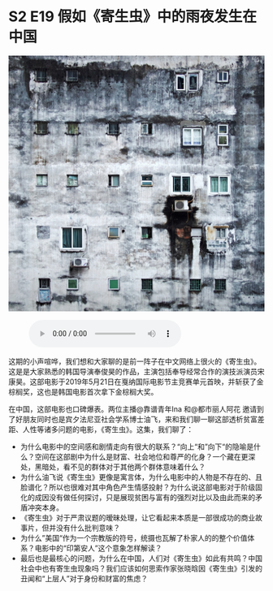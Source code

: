 # S2 E19 假如《寄生虫》中的雨夜发生在中国

![](./image.jpeg)

<figure>
    <figcaption></figcaption>
    <audio
        controls
        src="./audio.mp3">
            Your browser does not support the
            <code>audio</code> element.
    </audio>
</figure>

<p>这期的小声喧哗，我们想和大家聊的是前一阵子在中文网络上很火的《寄生虫》。这是是大家熟悉的韩国导演奉俊昊的作品，主演包括奉导经常合作的演技派演员宋康昊。这部电影于2019年5月21日在戛纳国际电影节主竞赛单元首映，并斩获了金棕榈奖，这也是韩国电影首次拿下金棕榈大奖。</p>
<p>在中国，这部电影也口碑爆表。两位主播@靠谱青年Ina 和@都市丽人阿花  邀请到了好朋友同时也是宾夕法尼亚社会学系博士油飞，来和我们聊一聊这部透析贫富差距、人性等诸多问题的电影，《寄生虫》。这集，我们聊了：</p>
<div class="block-list"><ul>
<li>为什么电影中的空间感和剧情走向有很大的联系？“向上“和”向下“的隐喻是什么？空间在这部剧中为什么是财富、社会地位和尊严的化身？一个藏在更深处，黑暗处，看不见的群体对于其他两个群体意味着什么？</li>
<li>为什么油飞说《寄生虫》更像是寓言体，为什么电影中的人物是不存在的、且脸谱化？所以也很难对其中角色产生情感投射？为什么说这部电影对于阶级固化的成因没有做任何探讨，只是展现贫困与富有的强烈对比以及由此而来的矛盾冲突本身。</li>
<li>《寄生虫》对于严肃议题的暧昧处理，让它看起来本质是一部很成功的商业故事片，但并没有什么批判意味？</li>
<li>为什么”美国“作为一个宗教版的符号，统摄也瓦解了朴家人的的整个价值体系？电影中的“印第安人”这个意象怎样解读？</li>
<li>最后也是最核心的问题，为什么在中国，人们对《寄生虫》如此有共鸣？中国社会中也有寄生虫现象吗？我们应该如何思索作家张晓晗因《寄生虫》引发的丑闻和“上层人”对于身份和财富的焦虑？</li>
</ul>
</div>
